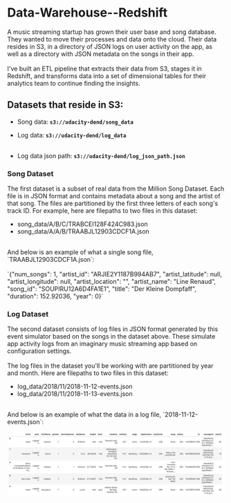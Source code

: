 # Data-Warehouse--Redshift

A music streaming startup has grown their user base and song database. They wanted to move their processes and data onto the cloud. Their data resides in S3, in a directory of JSON logs on user activity on the app, as well as a directory with JSON metadata on the songs in their app.
<br><br>
I've built an ETL pipeline that extracts their data from S3, stages it in Redshift, and transforms data into a set of dimensional tables for their analytics team to continue finding the insights.

## Datasets that reside in S3:
* Song data:<b> `s3://udacity-dend/song_data` </b>
* Log data:<b> `s3://udacity-dend/log_data` </b><br><br>

* Log data json path:<b> `s3://udacity-dend/log_json_path.json` </b>

### Song Dataset
The first dataset is a subset of real data from the Million Song Dataset. Each file is in JSON format and contains metadata about a song and the artist of that song. The files are partitioned by the first three letters of each song's track ID. For example, here are filepaths to two files in this dataset:<br>
* song_data/A/B/C/TRABCEI128F424C983.json <br>
* song_data/A/A/B/TRAABJL12903CDCF1A.json <br>
<br>
And below is an example of what a single song file, `TRAABJL12903CDCF1A.json`:<br><br>
`{"num_songs": 1, "artist_id": "ARJIE2Y1187B994AB7", "artist_latitude": null, "artist_longitude": null, "artist_location": "", "artist_name": "Line Renaud", "song_id": "SOUPIRU12A6D4FA1E1", "title": "Der Kleine Dompfaff", "duration": 152.92036, "year": 0}`

### Log Dataset
The second dataset consists of log files in JSON format generated by this event simulator based on the songs in the dataset above. These simulate app activity logs from an imaginary music streaming app based on configuration settings.
<br><br>
The log files in the dataset you'll be working with are partitioned by year and month. Here are filepaths to two files in this dataset:<br>
* log_data/2018/11/2018-11-12-events.json<br>
* log_data/2018/11/2018-11-13-events.json<br>
<br>
And below is an example of what the data in a log file, `2018-11-12-events.json`:

![image](images/log-data.png)

